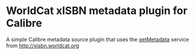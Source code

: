 # WorldCat xISBN metadata plugin for Calibre

A simple Calibre metadata source plugin that uses the [getMetadata](http://xisbn.worldcat.org/xisbnadmin/doc/api.htm#getmetadata) service
from http://xisbn.worldcat.org
